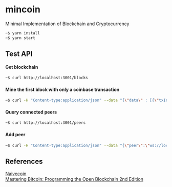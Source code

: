 # mincoin
Minimal Implementation of Blockchain and Cryptocurrency

```bash
~$ yarn install
~$ yarn start
```

## Test API
#### Get blockchain
```bash
~$ curl http://localhost:3001/blocks
```
#### Mine the first block with only a coinbase transaction
```bash
~$ curl -H "Content-type:application/json" --data "{\"data\" : [{\"txIns\":[{\"signature\":\"\",\"txOutId\":\"\",\"txOutIndex\":1}],\"txOuts\":[{\"address\":\"04bfcab8722991ae774db48f934ca79cfb7dd991229153b9f732ba5334aafcd8e7266e47076996b55a14bf9913ee3145ce0cfc1372ada8ada74bd287450313534a\",\"amount\":50}],\"id\":\"f089e8113094fab66b511402ecce021d0c1f664a719b5df1652a24d532b2f749\"}]}" http://localhost:3001/mineBlock
```
#### Query connected peers
```bash
~$ curl http://localhost:3001/peers
```
#### Add peer
```bash
~$ curl -H "Content-type:application/json" --data "{\"peer\":\"ws://localhost:6001\"}" http://localhost:3001/addPeer
```

## References
[Naivecoin](https://github.com/lhartikk/naivecoin)  
[Mastering Bitcoin: Programming the Open Blockchain 2nd Edition](https://github.com/bitcoinbook/bitcoinbook/blob/develop/README.md)  
